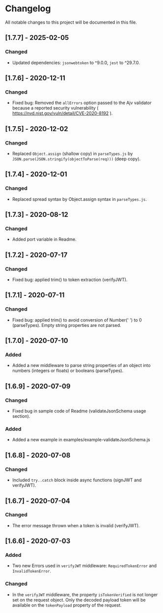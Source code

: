 # Changelog

All notable changes to this project will be documented in this file.

## [1.7.7] - 2025-02-05

### Changed

- Updated dependencies: `jsonwebtoken` to ^9.0.0, `jest` to ^29.7.0.

## [1.7.6] - 2020-12-11

### Changed

- Fixed bug: Removed the `allErrors` option passed to the Ajv validator because a reported security vulnerability ( https://nvd.nist.gov/vuln/detail/CVE-2020-8192 ).

## [1.7.5] - 2020-12-02

### Changed

- Replaced `Object.assign` (shallow copy) in `parseTypes.js` by `JSON.parse(JSON.stringify(objectToParse(req)))` (deep copy).

## [1.7.4] - 2020-12-01

### Changed

- Replaced spread syntax by Object.assign syntax in `parseTypes.js`.

## [1.7.3] - 2020-08-12

### Changed

- Added port variable in Readme.

## [1.7.2] - 2020-07-17

### Changed

- Fixed bug: applied trim() to token extraction (verifyJWT).

## [1.7.1] - 2020-07-11

### Changed

- Fixed bug: applied trim() to avoid conversion of Number('   ') to 0 (parseTypes). Empty string properties are not parsed.

## [1.7.0] - 2020-07-10

### Added

- Added a new middleware to parse string properties of an object into numbers (integers or floats) or booleans (parseTypes).

## [1.6.9] - 2020-07-09

### Changed

- Fixed bug in sample code of Readme (validateJsonSchema usage section).

### Added

- Added a new example in examples/example-validateJsonSchema.js

## [1.6.8] - 2020-07-08

### Changed

- Included `try..catch` block inside async functions (signJWT and verifyJWT).

## [1.6.7] - 2020-07-04

### Changed

- The error message thrown when a token is invalid (verifyJWT).

## [1.6.6] - 2020-07-03

### Added

- Two new Errors used in `verifyJWT` middleware: `RequiredTokenError` and `InvalidTokenError`.

### Changed

- In the `verifyJWT` middleware, the property `isTokenVerified` is not longer set on the request object. Only the decoded payload token will be available on the `tokenPayload` property of the request.
